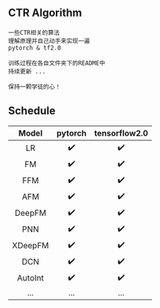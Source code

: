 ## CTR Algorithm

    一些CTR相关的算法
    理解原理并自己动手来实现一遍
    pytorch & tf2.0
    
    训练过程在各自文件夹下的README中
    持续更新 ...
    
    保持一颗学徒的心！
    

## Schedule

|  Model  | pytorch | tensorflow2.0 |
| :-----: | :-----: | :-----------: |
|   LR    |    :heavy_check_mark:     |        :heavy_check_mark:       |
|   FM    |     :heavy_check_mark:    |        :heavy_check_mark:       |
|   FFM   |      :heavy_check_mark:   |        :heavy_check_mark:       |
|   AFM   |     :heavy_check_mark:    |        :heavy_check_mark:       |
| DeepFM  |      :heavy_check_mark:   |        :heavy_check_mark:       |
|   PNN   |     :heavy_check_mark:    |          :heavy_check_mark:     |
| XDeepFM |      :heavy_check_mark:   |           :heavy_check_mark:    |
|   DCN   |      :heavy_check_mark:   |        :heavy_check_mark:     |
|  AutoInt | :heavy_check_mark:  | :heavy_check_mark:   |
|  ... |  ...  |  ...  |

